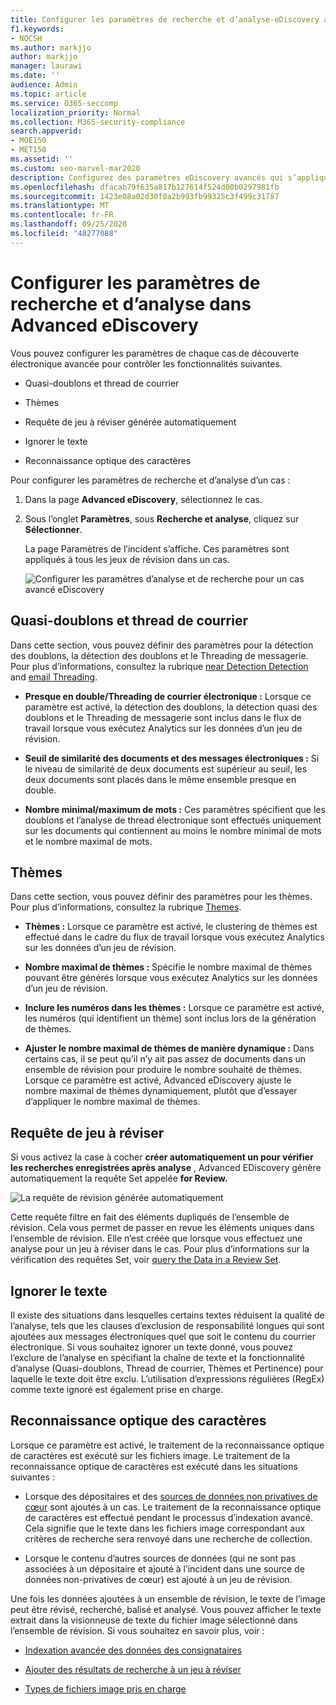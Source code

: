 ```yaml
---
title: Configurer les paramètres de recherche et d’analyse-eDiscovery avancé
f1.keywords:
- NOCSH
ms.author: markjjo
author: markjjo
manager: laurawi
ms.date: ''
audience: Admin
ms.topic: article
ms.service: O365-seccomp
localization_priority: Normal
ms.collection: M365-security-compliance
search.appverid:
- MOE150
- MET150
ms.assetid: ''
ms.custom: seo-marvel-mar2020
description: Configurez des paramètres eDiscovery avancés qui s’appliquent à tous les jeux de révision dans un cas. Cela inclut les paramètres d’analyse et de reconnaissance optique de caractères.
ms.openlocfilehash: dfacab79f635a817b127614f524d00b0297981fb
ms.sourcegitcommit: 1423e08a02d30f0a2b993fb99325c3f499c31787
ms.translationtype: MT
ms.contentlocale: fr-FR
ms.lasthandoff: 09/25/2020
ms.locfileid: "48277088"
---
```

# <a name="configure-search-and-analytics-settings-in-advanced-ediscovery"></a>Configurer les paramètres de recherche et d’analyse dans Advanced eDiscovery

Vous pouvez configurer les paramètres de chaque cas de découverte électronique avancée pour contrôler les fonctionnalités suivantes.

- Quasi-doublons et thread de courrier

- Thèmes

- Requête de jeu à réviser générée automatiquement

- Ignorer le texte

- Reconnaissance optique des caractères

Pour configurer les paramètres de recherche et d’analyse d’un cas :

1. Dans la page **Advanced eDiscovery**, sélectionnez le cas.

2. Sous l’onglet **Paramètres**, sous **Recherche et analyse**, cliquez sur **Sélectionner**.

   La page Paramètres de l’incident s’affiche. Ces paramètres sont appliqués à tous les jeux de révision dans un cas.

   ![Configurer les paramètres d’analyse et de recherche pour un cas avancé eDiscovery](../media/AeDCaseSettings.png)

## <a name="near-duplicates-and-email-threading"></a>Quasi-doublons et thread de courrier

Dans cette section, vous pouvez définir des paramètres pour la détection des doublons, la détection des doublons et le Threading de messagerie. Pour plus d’informations, consultez la rubrique [near Detection Detection](near-duplicates.md) and [email Threading](email-threading.md).

- **Presque en double/Threading de courrier électronique :** Lorsque ce paramètre est activé, la détection des doublons, la détection quasi des doublons et le Threading de messagerie sont inclus dans le flux de travail lorsque vous exécutez Analytics sur les données d’un jeu de révision.

- **Seuil de similarité des documents et des messages électroniques :** Si le niveau de similarité de deux documents est supérieur au seuil, les deux documents sont placés dans le même ensemble presque en double.

- **Nombre minimal/maximum de mots :** Ces paramètres spécifient que les doublons et l’analyse de thread électronique sont effectués uniquement sur les documents qui contiennent au moins le nombre minimal de mots et le nombre maximal de mots.

## <a name="themes"></a>Thèmes

Dans cette section, vous pouvez définir des paramètres pour les thèmes. Pour plus d’informations, consultez la rubrique [Themes](themes-in-advanced-ediscovery.md).

- **Thèmes :** Lorsque ce paramètre est activé, le clustering de thèmes est effectué dans le cadre du flux de travail lorsque vous exécutez Analytics sur les données d’un jeu de révision.

- **Nombre maximal de thèmes :** Spécifie le nombre maximal de thèmes pouvant être générés lorsque vous exécutez Analytics sur les données d’un jeu de révision.

- **Inclure les numéros dans les thèmes :** Lorsque ce paramètre est activé, les numéros (qui identifient un thème) sont inclus lors de la génération de thèmes. 

- **Ajuster le nombre maximal de thèmes de manière dynamique :** Dans certains cas, il se peut qu’il n’y ait pas assez de documents dans un ensemble de révision pour produire le nombre souhaité de thèmes. Lorsque ce paramètre est activé, Advanced eDiscovery ajuste le nombre maximal de thèmes dynamiquement, plutôt que d’essayer d’appliquer le nombre maximal de thèmes.

## <a name="review-set-query"></a>Requête de jeu à réviser

Si vous activez la case à cocher **créer automatiquement un pour vérifier les recherches enregistrées après analyse** , Advanced EDiscovery génère automatiquement la requête Set appelée **for Review.** 

![La requête de révision générée automatiquement](../media/AeDForReviewQuery.png)

Cette requête filtre en fait des éléments dupliqués de l’ensemble de révision. Cela vous permet de passer en revue les éléments uniques dans l’ensemble de révision. Elle n’est créée que lorsque vous effectuez une analyse pour un jeu à réviser dans le cas. Pour plus d’informations sur la vérification des requêtes Set, voir [query the Data in a Review Set](review-set-search.md).

## <a name="ignore-text"></a>Ignorer le texte

Il existe des situations dans lesquelles certains textes réduisent la qualité de l’analyse, tels que les clauses d’exclusion de responsabilité longues qui sont ajoutées aux messages électroniques quel que soit le contenu du courrier électronique. Si vous souhaitez ignorer un texte donné, vous pouvez l’exclure de l’analyse en spécifiant la chaîne de texte et la fonctionnalité d’analyse (Quasi-doublons, Thread de courrier, Thèmes et Pertinence) pour laquelle le texte doit être exclu. L’utilisation d’expressions régulières (RegEx) comme texte ignoré est également prise en charge. 

## <a name="optical-character-recognition-ocr"></a>Reconnaissance optique des caractères

Lorsque ce paramètre est activé, le traitement de la reconnaissance optique de caractères est exécuté sur les fichiers image. Le traitement de la reconnaissance optique de caractères est exécuté dans les situations suivantes :

- Lorsque des dépositaires et des [sources de données non privatives de cœur](non-custodial-data-sources.md) sont ajoutés à un cas. Le traitement de la reconnaissance optique de caractères est effectué pendant le processus d’indexation avancé. Cela signifie que le texte dans les fichiers image correspondant aux critères de recherche sera renvoyé dans une recherche de collection.

- Lorsque le contenu d’autres sources de données (qui ne sont pas associées à un dépositaire et ajouté à l’incident dans une source de données non-privatives de cœur) est ajouté à un jeu de révision.

Une fois les données ajoutées à un ensemble de révision, le texte de l’image peut être révisé, recherché, balisé et analysé. Vous pouvez afficher le texte extrait dans la visionneuse de texte du fichier image sélectionné dans l’ensemble de révision. Si vous souhaitez en savoir plus, voir : 

- [Indexation avancée des données des consignataires](indexing-custodian-data.md)

- [Ajouter des résultats de recherche à un jeu à réviser](add-data-to-review-set.md#optical-character-recognition)

- [Types de fichiers image pris en charge](supported-filetypes-ediscovery20.md#image)
